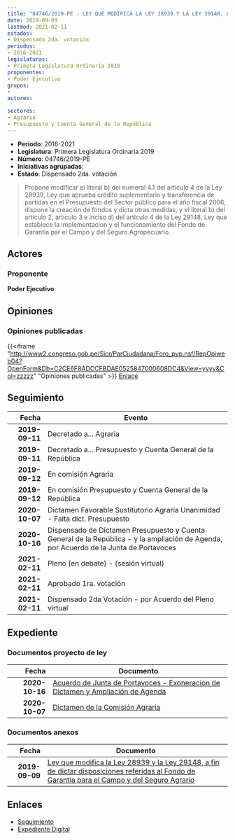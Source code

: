 ```yaml
---
title: "04746/2019-PE - LEY QUE MODIFICA LA LEY 28939 Y LA LEY 29148, A FIN DE DICTAR DISPOSICIONES REFERIDAS AL FONDO DE GARANTÍA PARA EL CAMPO Y DEL SEGURO AGRARIO"
date: 2019-09-09
lastmod: 2021-02-11
estados:
- Dispensado 2da. votación
periodos:
- 2016-2021
legislaturas:
- Primera Legislatura Ordinaria 2019
proponentes:
- Poder Ejecutivo
grupos:
- 
autores:

sectores:
- Agraria
- Presupuesto y Cuenta General de la República
---
```

- **Periodo**: 2016-2021
- **Legislatura**: Primera Legislatura Ordinaria 2019
- **Número**: 04746/2019-PE
- **Iniciativas agrupadas**: 
- **Estado**: Dispensado 2da. votación

> Propone modificar el literal b) del numeral 4.1 del artículo 4 de la Ley 28939, Ley que aprueba crédito suplementario y transferencia de partidas en el Presupuesto del Sector público para el año fiscal 2006, dispone la creación de fondos y dicta otras medidas, y el literal b) del artículo 2, artículo 3 e inciso d) del artículo 4 de la Ley 29148, Ley que establece la implementacion y el funcionamiento del Fondo de Garantia par el Campo y del Seguro Agropecuario.


## Actores

### Proponente

**Poder Ejecutivo**

## Opiniones

### Opiniones publicadas

{{<iframe "http://www2.congreso.gob.pe/Sicr/ParCiudadana/Foro_pvp.nsf/RepOpiweb04?OpenForm&Db=C2CE6F8ADCCFBDAE0525847000608DC4&View=yyyy&Col=zzzzz" "Opiniones publicadas" >}}
[Enlace](http://www2.congreso.gob.pe/Sicr/ParCiudadana/Foro_pvp.nsf/RepOpiweb04?OpenForm&Db=C2CE6F8ADCCFBDAE0525847000608DC4&View=yyyy&Col=zzzzz)


## Seguimiento

| Fecha | Evento |
|------:|--------|
| **2019-09-11** | Decretado a... Agraria |
| **2019-09-11** | Decretado a... Presupuesto y Cuenta General de la República |
| **2019-09-12** | En comisión Agraria |
| **2019-09-12** | En comisión Presupuesto y Cuenta General de la República |
| **2020-10-07** | Dictamen Favorable Sustitutorio Agraria Unanimidad - Falta dict. Presupuesto |
| **2020-10-16** | Dispensado de Dictamen Presupuesto y Cuenta General de la República - y la ampliación de Agenda, por Acuerdo de la Junta de Portavoces |
| **2021-02-11** | Pleno (en debate) - (sesión virtual) |
| **2021-02-11** | Aprobado 1ra. votación |
| **2021-02-11** | Dispensado 2da Votación - por Acuerdo del Pleno virtual |

## Expediente

### Documentos proyecto de ley

| Fecha | Documento |
|------:|-----------|
| **2020-10-16** | [Acuerdo de Junta de Portavoces - Exoneración de Dictamen y Ampliación de Agenda](https://leyes.congreso.gob.pe/Documentos/2016_2021/Acuerdos/Junta_Portavoces/AJP04746-20201016.pdf) |
| **2020-10-07** | [Dictamen de la Comisión Agraria](https://leyes.congreso.gob.pe/Documentos/2016_2021/Dictamenes/Proyectos_de_Ley/04746DC01MAY-20201007.pdf) |

### Documentos anexos

| Fecha | Documento |
|------:|-----------|
| **2019-09-09** | [Ley que modifica la Ley 28939 y la Ley 29148, a fin de dictar disposiciones referidas al Fondo de Garantía para el Campo y del Seguro Agrario](http://www.leyes.congreso.gob.pe/Documentos/2016_2021/Proyectos_de_Ley_y_de_Resoluciones_Legislativas/PL0474620190909.pdf) |

## Enlaces

- [Seguimiento](http://www2.congreso.gob.pe/Sicr/TraDocEstProc/CLProLey2016.nsf/f7fff46988ca05b1052578e100829cc7/f4e43b53619fc4a905258470006bbdda?OpenDocument)
- [Expediente Digital](http://www2.congreso.gob.pe/Sicr/TraDocEstProc/Expvirt_2011.nsf/visbusqptramdoc1621/04746?opendocument)


